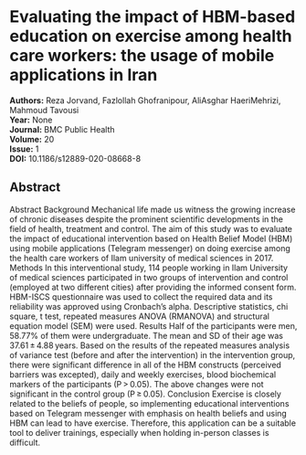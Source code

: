 # Evaluating the impact of HBM-based education on exercise among health care workers: the usage of mobile applications in Iran

**Authors:** Reza Jorvand, Fazlollah Ghofranipour, AliAsghar HaeriMehrizi, Mahmoud Tavousi  
**Year:** None  
**Journal:** BMC Public Health  
**Volume:** 20  
**Issue:** 1  
**DOI:** 10.1186/s12889-020-08668-8  

## Abstract
Abstract                Background                Mechanical life made us witness the growing increase of chronic diseases despite the prominent scientific developments in the field of health, treatment and control. The aim of this study was to evaluate the impact of educational intervention based on Health Belief Model (HBM) using mobile applications (Telegram messenger) on doing exercise among the health care workers of Ilam university of medical sciences in 2017.                              Methods                In this interventional study, 114 people working in Ilam University of medical sciences participated in two groups of intervention and control (employed at two different cities) after providing the informed consent form. HBM-ISCS questionnaire was used to collect the required data and its reliability was approved using Cronbach’s alpha. Descriptive statistics, chi square, t test, repeated measures ANOVA (RMANOVA) and structural equation model (SEM) were used.                              Results                Half of the participants were men, 58.77% of them were undergraduate. The mean and SD of their age was 37.61 ± 4.88 years. Based on the results of the repeated measures analysis of variance test (before and after the intervention) in the intervention group, there were significant difference in all of the HBM constructs (perceived barriers was excepted), daily and weekly exercises, blood biochemical markers of the participants (P > 0.05). The above changes were not significant in the control group (P ≥ 0.05).                              Conclusion                Exercise is closely related to the beliefs of people, so implementing educational interventions based on Telegram messenger with emphasis on health beliefs and using HBM can lead to have exercise. Therefore, this application can be a suitable tool to deliver trainings, especially when holding in-person classes is difficult.


